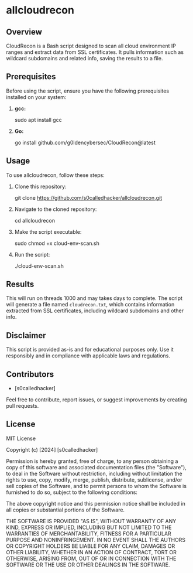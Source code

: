 # allcloudrecon

## Overview

CloudRecon is a Bash script designed to scan all cloud environment IP ranges and extract data from SSL certificates. It pulls information such as wildcard subdomains and related info, saving the results to a file.

## Prerequisites

Before using the script, ensure you have the following prerequisites installed on your system:

1. **gcc:**
    
    sudo apt install gcc
    

2. **Go:**
    
    go install github.com/g0ldencybersec/CloudRecon@latest
    

## Usage

To use allcloudrecon, follow these steps:

1. Clone this repository:
    
    git clone https://github.com/s0calledhacker/allcloudrecon.git
    

2. Navigate to the cloned repository:
    
    cd allcloudrecon
    

3. Make the script executable:
    
   sudo chmod +x cloud-env-scan.sh
    

4. Run the script:
    
    ./cloud-env-scan.sh
    

## Results
This will run on threads 1000 and may takes days to complete.
The script will generate a file named `cloudrecon.txt`, which contains information extracted from SSL certificates, including wildcard subdomains and other info.

## Disclaimer

This script is provided as-is and for educational purposes only. Use it responsibly and in compliance with applicable laws and regulations.

## Contributors

- [s0calledhacker]

Feel free to contribute, report issues, or suggest improvements by creating pull requests.

## License
MIT License

Copyright (c) [2024] [s0calledhacker]

Permission is hereby granted, free of charge, to any person obtaining a copy
of this software and associated documentation files (the "Software"), to deal
in the Software without restriction, including without limitation the rights
to use, copy, modify, merge, publish, distribute, sublicense, and/or sell
copies of the Software, and to permit persons to whom the Software is
furnished to do so, subject to the following conditions:

The above copyright notice and this permission notice shall be included in all
copies or substantial portions of the Software.

THE SOFTWARE IS PROVIDED "AS IS", WITHOUT WARRANTY OF ANY KIND, EXPRESS OR
IMPLIED, INCLUDING BUT NOT LIMITED TO THE WARRANTIES OF MERCHANTABILITY,
FITNESS FOR A PARTICULAR PURPOSE AND NONINFRINGEMENT. IN NO EVENT SHALL THE
AUTHORS OR COPYRIGHT HOLDERS BE LIABLE FOR ANY CLAIM, DAMAGES OR OTHER
LIABILITY, WHETHER IN AN ACTION OF CONTRACT, TORT OR OTHERWISE, ARISING FROM,
OUT OF OR IN CONNECTION WITH THE SOFTWARE OR THE USE OR OTHER DEALINGS IN THE
SOFTWARE.

